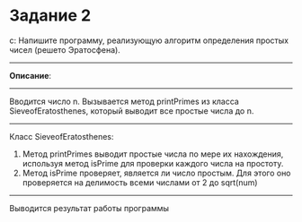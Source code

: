 # Задание 2
c: Напишите программу, реализующую алгоритм определения простых чисел (решето Эратосфена).
***
**Описание**:
***
Вводится число n.
Вызывается метод printPrimes из класса SieveofEratosthenes, который выводит все простые числа до n.
***
Класс SieveofEratosthenes:
1.	Метод printPrimes выводит простые числа по мере их нахождения, используя метод isPrime для проверки каждого числа на простоту.
2.	Метод isPrime проверяет, является ли число простым. Для этого оно проверяется на делимость всеми числами от 2 до sqrt(num)
***
Выводится результат работы программы
